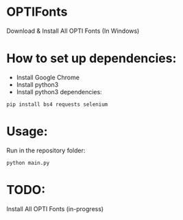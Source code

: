 # OPTIFonts
Download & Install All OPTI Fonts (In Windows)

# How to set up dependencies:
- Install Google Chrome
- Install python3
- Install python3 dependencies:

<code>pip install bs4 requests selenium</code>

# Usage:
Run in the repository folder:

<code>python main.py</code>

# TODO:
Install All OPTI Fonts (in-progress)

